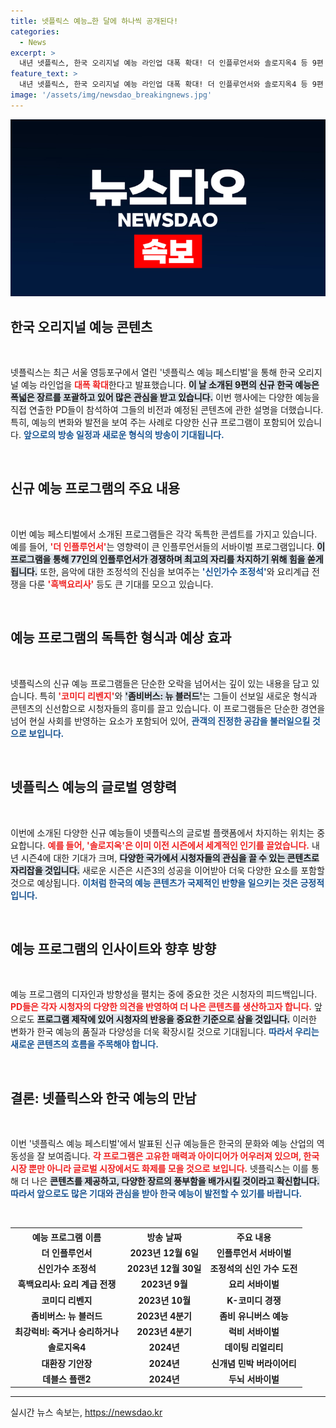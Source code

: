 ```yaml
---
title: 넷플릭스 예능…한 달에 하나씩 공개된다!
categories:
  - News
excerpt: >
  내년 넷플릭스, 한국 오리지널 예능 라인업 대폭 확대! 더 인플루언서와 솔로지옥4 등 9편 공개 예고. K-예능의 새로운 물결을 만나다!
feature_text: >
  내년 넷플릭스, 한국 오리지널 예능 라인업 대폭 확대! 더 인플루언서와 솔로지옥4 등 9편 공개 예고. K-예능의 새로운 물결을 만나다!
image: '/assets/img/newsdao_breakingnews.jpg'
---
```


<p><img src="/assets/img/newsdao_breakingnews.jpg" alt="implanttips 속보" /></p>

<h2 data-ke-size="size26">한국 오리지널 예능 콘텐츠</h2>

<p data-ke-size="size16">&nbsp;</p>

<p>넷플릭스는 최근 서울 영등포구에서 열린 '넷플릭스 예능 페스티벌'을 통해 한국 오리지널 예능 라인업을 <b><span style="color: #ee2323;">대폭 확대</span></b>한다고 발표했습니다. <b><span style="background-color: #21538527;">이 날 소개된 9편의 신규 한국 예능은 폭넓은 장르를 포괄하고 있어 많은 관심을 받고 있습니다.</span></b> 이번 행사에는 다양한 예능을 직접 연출한 PD들이 참석하여 그들의 비전과 예정된 콘텐츠에 관한 설명을 더했습니다. 특히, 예능의 변화와 발전을 보여 주는 사례로 다양한 신규 프로그램이 포함되어 있습니다. <b><span style="color: #1a5490;">앞으로의 방송 일정과 새로운 형식의 방송이 기대됩니다.</span></b></p>

<p data-ke-size="size16">&nbsp;</p>

<h2 data-ke-size="size26">신규 예능 프로그램의 주요 내용</h2>

<p data-ke-size="size16">&nbsp;</p>

<p>이번 예능 페스티벌에서 소개된 프로그램들은 각각 독특한 콘셉트를 가지고 있습니다. 예를 들어, <b><span style="color: #ee2323;">'더 인플루언서'</span></b>는 영향력이 큰 인플루언서들의 서바이벌 프로그램입니다. <b><span style="background-color: #21538527;">이 프로그램을 통해 77인의 인플루언서가 경쟁하며 최고의 자리를 차지하기 위해 힘을 쏟게 됩니다.</span></b> 또한, 음악에 대한 조정석의 진심을 보여주는 <b><span style="color: #1a5490;">'신인가수 조정석'</span></b>와 요리계급 전쟁을 다룬 <b><span style="color: #ee2323;">'흑백요리사'</span></b> 등도 큰 기대를 모으고 있습니다. </p>

<p data-ke-size="size16">&nbsp;</p>

<h2 data-ke-size="size26">예능 프로그램의 독특한 형식과 예상 효과</h2>

<p data-ke-size="size16">&nbsp;</p>

<p>넷플릭스의 신규 예능 프로그램들은 단순한 오락을 넘어서는 깊이 있는 내용을 담고 있습니다. 특히 <b><span style="color: #ee2323;">'코미디 리벤지'</span></b>와 <b><span style="background-color: #21538527;">'좀비버스: 뉴 블러드'</span></b>는 그들이 선보일 새로운 형식과 콘텐츠의 신선함으로 시청자들의 흥미를 끌고 있습니다. 이 프로그램들은 단순한 경연을 넘어 현실 사회를 반영하는 요소가 포함되어 있어, <b><span style="color: #1a5490;">관객의 진정한 공감을 불러일으킬 것으로 보입니다.</span></b></p>

<p data-ke-size="size16">&nbsp;</p>

<h2 data-ke-size="size26">넷플릭스 예능의 글로벌 영향력</h2>

<p data-ke-size="size16">&nbsp;</p>

<p>이번에 소개된 다양한 신규 예능들이 넷플릭스의 글로벌 플랫폼에서 차지하는 위치는 중요합니다. <b><span style="color: #ee2323;">예를 들어, '솔로지옥'은 이미 이전 시즌에서 세계적인 인기를 끌었습니다.</span></b> 내년 시즌4에 대한 기대가 크며, <b><span style="background-color: #21538527;">다양한 국가에서 시청자들의 관심을 끌 수 있는 콘텐츠로 자리잡을 것입니다.</span></b> 새로운 시즌은 시즌3의 성공을 이어받아 더욱 다양한 요소를 포함할 것으로 예상됩니다. <b><span style="color: #1a5490;">이처럼 한국의 예능 콘텐츠가 국제적인 반향을 일으키는 것은 긍정적입니다.</span></b></p>

<p data-ke-size="size16">&nbsp;</p>

<h2 data-ke-size="size26">예능 프로그램의 인사이트와 향후 방향</h2>

<p data-ke-size="size16">&nbsp;</p>

<p>예능 프로그램의 디자인과 방향성을 펼치는 중에 중요한 것은 시청자의 피드백입니다. <b><span style="color: #ee2323;">PD들은 각자 시청자의 다양한 의견을 반영하여 더 나은 콘텐츠를 생산하고자 합니다.</span></b> 앞으로도 <b><span style="background-color: #21538527;">프로그램 제작에 있어 시청자의 반응을 중요한 기준으로 삼을 것입니다.</span></b> 이러한 변화가 한국 예능의 품질과 다양성을 더욱 확장시킬 것으로 기대됩니다. <b><span style="color: #1a5490;">따라서 우리는 새로운 콘텐츠의 흐름을 주목해야 합니다.</span></b></p>

<p data-ke-size="size16">&nbsp;</p>

<h2 data-ke-size="size26">결론: 넷플릭스와 한국 예능의 만남</h2>

<p data-ke-size="size16">&nbsp;</p>

<p>이번 '넷플릭스 예능 페스티벌'에서 발표된 신규 예능들은 한국의 문화와 예능 산업의 역동성을 잘 보여줍니다. <b><span style="color: #ee2323;">각 프로그램은 고유한 매력과 아이디어가 어우러져 있으며, 한국 시장 뿐만 아니라 글로벌 시장에서도 화제를 모을 것으로 보입니다.</span></b> 넷플릭스는 이를 통해 더 나은 <b><span style="background-color: #21538527;">콘텐츠를 제공하고, 다양한 장르의 풍부함을 배가시킬 것이라고 확신합니다.</span></b> <b><span style="color: #1a5490;">따라서 앞으로도 많은 기대와 관심을 받아 한국 예능이 발전할 수 있기를 바랍니다.</span></b></p>

<p data-ke-size="size16">&nbsp;</p>

<table>
  <tr>
    <th style="text-align: center; height: 17px;"><b>예능 프로그램 이름</b></th>
    <th style="text-align: center; height: 17px;"><b>방송 날짜</b></th>
    <th style="text-align: center; height: 17px;"><b>주요 내용</b></th>
  </tr>
  <tr>
    <td style="text-align: center; height: 17px;"><b>더 인플루언서</b></td>
    <td style="text-align: center; height: 17px;"><b>2023년 12월 6일</b></td>
    <td style="text-align: center; height: 17px;"><b>인플루언서 서바이벌</b></td>
  </tr>
  <tr>
    <td style="text-align: center; height: 17px;"><b>신인가수 조정석</b></td>
    <td style="text-align: center; height: 17px;"><b>2023년 12월 30일</b></td>
    <td style="text-align: center; height: 17px;"><b>조정석의 신인 가수 도전</b></td>
  </tr>
  <tr>
    <td style="text-align: center; height: 17px;"><b>흑백요리사: 요리 계급 전쟁</b></td>
    <td style="text-align: center; height: 17px;"><b>2023년 9월</b></td>
    <td style="text-align: center; height: 17px;"><b>요리 서바이벌</b></td>
  </tr>
  <tr>
    <td style="text-align: center; height: 17px;"><b>코미디 리벤지</b></td>
    <td style="text-align: center; height: 17px;"><b>2023년 10월</b></td>
    <td style="text-align: center; height: 17px;"><b>K-코미디 경쟁</b></td>
  </tr>
  <tr>
    <td style="text-align: center; height: 17px;"><b>좀비버스: 뉴 블러드</b></td>
    <td style="text-align: center; height: 17px;"><b>2023년 4분기</b></td>
    <td style="text-align: center; height: 17px;"><b>좀비 유니버스 예능</b></td>
  </tr>
  <tr>
    <td style="text-align: center; height: 17px;"><b>최강럭비: 죽거나 승리하거나</b></td>
    <td style="text-align: center; height: 17px;"><b>2023년 4분기</b></td>
    <td style="text-align: center; height: 17px;"><b>럭비 서바이벌</b></td>
  </tr>
  <tr>
    <td style="text-align: center; height: 17px;"><b>솔로지옥4</b></td>
    <td style="text-align: center; height: 17px;"><b>2024년</b></td>
    <td style="text-align: center; height: 17px;"><b>데이팅 리얼리티</b></td>
  </tr>
  <tr>
    <td style="text-align: center; height: 17px;"><b>대환장 기안장</b></td>
    <td style="text-align: center; height: 17px;"><b>2024년</b></td>
    <td style="text-align: center; height: 17px;"><b>신개념 민박 버라이어티</b></td>
  </tr>
  <tr>
    <td style="text-align: center; height: 17px;"><b>데블스 플랜2</b></td>
    <td style="text-align: center; height: 17px;"><b>2024년</b></td>
    <td style="text-align: center; height: 17px;"><b>두뇌 서바이벌</b></td>
  </tr>
</table>

<hr />
실시간 뉴스 속보는, <a href="https://newsdao.kr" rel="dofollow">https://newsdao.kr</a>


